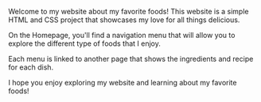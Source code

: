Welcome to my website about my favorite foods! This website is a simple HTML and CSS project that showcases my love for all things delicious.

On the Homepage, you'll find a navigation menu that will allow you to explore the different type of foods that I enjoy.

Each menu is linked to another page that shows the ingredients and recipe for each dish.

I hope you enjoy exploring my website and learning about my favorite foods!

